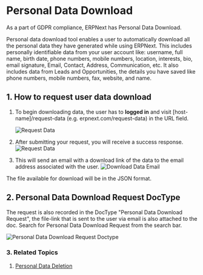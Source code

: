 <!--add breadcrumbs-->

# Personal Data Download

As a part of GDPR compliance, ERPNext has Personal Data Download.

Personal data download tool enables a user to automatically download all the personal data they have generated while using ERPNext. This includes personally identifiable data from your user account like: username, full name, birth date, phone numbers, mobile numbers, location, interests, bio, email signature, Email, Contact, Address, Communication, etc. It also includes data from Leads and Opportunities, the details you have saved like phone numbers, mobile numbers, fax, website, and name.

## 1. How to request user data download

1. To begin downloading data, the user has to **logged in** and visit [host-name]/request-data (e.g. erpnext.com/request-data) in the URL field.

    <img class="screenshot" alt="Request Data" src="{{docs_base_url}}/v13/assets/img/setup/personal-data-download-request/request-data-webform.png">

2. After submitting your request, you will receive a success response.
    <img class="screenshot" alt="Request Data" src="{{docs_base_url}}/v13/assets/img/setup/personal-data-download-request/download-request-succes.png">

3. This will send an email with a download link of the data to the email address associated with the user.
    <img class="screenshot" alt="Download Data Email" src="{{docs_base_url}}/v13/assets/img/setup/personal-data-download-request/download-data-email.png">

The file available for download will be in the JSON format.

## 2. Personal Data Download Request DocType

The request is also recorded in the DocType "Personal Data Download Request", the file-link that is sent to the user via email is also attached to the doc. Search for Personal Data Download Request from the search bar.

<img class="screenshot" alt="Personal Data Download Request Doctype" src="{{docs_base_url}}/v13/assets/img/setup/personal-data-download-request/personal-data-download-request-doctype.png">

### 3. Related Topics
1. [Personal Data Deletion](/docs/v13/user/manual/en/setting-up/personal-data-deletion)
